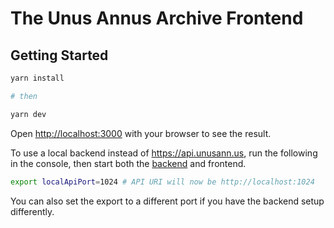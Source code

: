 # The Unus Annus Archive Frontend

## Getting Started

```bash
yarn install

# then

yarn dev
```

Open <http://localhost:3000> with your browser to see the result.

To use a local backend instead of <https://api.unusann.us>, run the following in the console, then start both the [backend](https://github.com/UnusAnnusArchived/TUAA-Backend) and frontend.
```bash
export localApiPort=1024 # API URI will now be http://localhost:1024
```
You can also set the export to a different port if you have the backend setup differently.